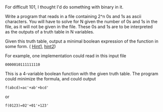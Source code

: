 For difficult 101, I thought I'd do something with binary in it.

Write a program that reads in a file containing 2^n 0s and 1s as ascii characters.  You will have to solve for N given the number of 0s and 1s in the file,
as it will not be given in the file.  These 0s and 1s are to be interpreted as the outputs of a truth table in N variables.  

Given this truth table, output a minimal boolean expression of the function in some form.  (
[Hint1](http://en.wikipedia.org/wiki/Quine%E2%80%93McCluskey_algorithm),        [hint2](http://en.wikipedia.org/wiki/Karnaugh_map))

For example, one implementation could read in this input file

    0000010111111110

This is a 4-variable boolean function with the given truth table.  The program could minimize the formula, and could output

    f(abcd)=ac'+ab'+bcd'

or 
    
    f(0123)=02'+01'+123'